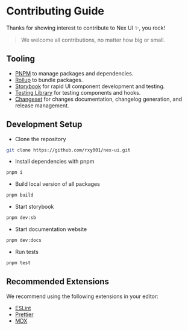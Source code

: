 # Contributing Guide

Thanks for showing interest to contribute to Nex UI ✨, you rock!

> We welcome all contributions, no matter how big or small.

## Tooling

- [PNPM](https://pnpm.io/) to manage packages and dependencies.
- [Rollup](https://rollupjs.org/) to bundle packages.
- [Storybook](https://storybook.js.org/) for rapid UI component development and
  testing.
- [Testing Library](https://testing-library.com/) for testing components and
  hooks.
- [Changeset](https://github.com/atlassian/changesets) for changes
  documentation, changelog generation, and release management.

## Development Setup

- Clone the repository

```bash
git clone https://github.com/rxy001/nex-ui.git
```

- Install dependencies with pnpm

```bash
pnpm i
```

- Build local version of all packages

```bash
pnpm build
```

- Start storybook

```bash
pnpm dev:sb
```

- Start documentation website

```bash
pnpm dev:docs
```

- Run tests

```bash
pnpm test
```

## Recommended Extensions

We recommend using the following extensions in your editor:

- [ESLint](https://eslint.org/)
- [Prettier](https://prettier.io/)
- [MDX](https://mdxjs.com/)
